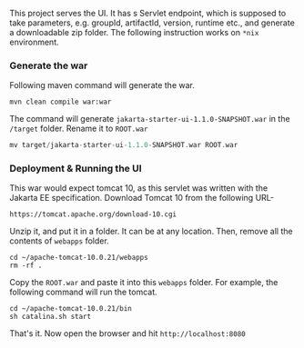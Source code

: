 This project serves the UI. It has s Servlet endpoint, which is supposed to take parameters, e.g. groupId, artifactId, version, runtime etc., and generate a downloadable zip folder.
The following instruction works on `*nix` environment.

### Generate the war
Following maven command will generate the war.
```
mvn clean compile war:war
```
The command will generate `jakarta-starter-ui-1.1.0-SNAPSHOT.war` in the `/target` folder. Rename it to `ROOT.war`

```a
mv target/jakarta-starter-ui-1.1.0-SNAPSHOT.war ROOT.war 
```

### Deployment & Running the UI
This war would expect tomcat 10, as this servlet was written with the Jakarta EE specification.
Download Tomcat 10 from the following URL-

`https://tomcat.apache.org/download-10.cgi`

Unzip it, and put it in a folder. It can be at any location. Then, remove all the contents of `webapps` folder.

```
cd ~/apache-tomcat-10.0.21/webapps
rm -rf . 
```

Copy the `ROOT.war` and paste it into this `webapps` folder. For example, the following command will run the tomcat.

```
cd ~/apache-tomcat-10.0.21/bin 
sh catalina.sh start
```

That's it. Now open the browser and hit `http://localhost:8080`

